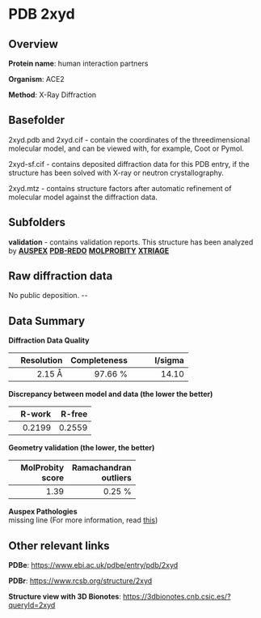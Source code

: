 # PDB 2xyd

## Overview

**Protein name**: human interaction partners

**Organism**: ACE2

**Method**: X-Ray Diffraction

## Basefolder

2xyd.pdb and 2xyd.cif - contain the coordinates of the threedimensional molecular model, and can be viewed with, for example, Coot or Pymol.

2xyd-sf.cif - contains deposited diffraction data for this PDB entry, if the structure has been solved with X-ray or neutron crystallography.

2xyd.mtz - contains structure factors after automatic refinement of molecular model against the diffraction data.

## Subfolders





**validation** - contains validation reports. This structure has been analyzed by [**AUSPEX**](https://github.com/thorn-lab/coronavirus_structural_task_force/tree/master/pdb/human_interaction_partners/ACE2/2xyd/validation/auspex) [**PDB-REDO**](https://github.com/thorn-lab/coronavirus_structural_task_force/tree/master/pdb/human_interaction_partners/ACE2/2xyd/validation/pdb-redo) [**MOLPROBITY**](https://github.com/thorn-lab/coronavirus_structural_task_force/tree/master/pdb/human_interaction_partners/ACE2/2xyd/validation/molprobity) [**XTRIAGE**](https://github.com/thorn-lab/coronavirus_structural_task_force/blob/master/pdb/human_interaction_partners/ACE2/2xyd/validation/Xtriage_output.log) 

## Raw diffraction data

No public deposition. --<br> 

## Data Summary
**Diffraction Data Quality**

|   | Resolution | Completeness| I/sigma |
|---|-------------:|----------------:|--------------:|
|   |2.15 Å|97.66 %|<img width=50/>14.10|

**Discrepancy between model and data (the lower the better)**

|   | **R-work**| **R-free**   
|---|-------------:|----------------:|           
||  0.2199|  0.2559|

**Geometry validation (the lower, the better)**

|   |**MolProbity<br>score**| **Ramachandran<br>outliers** 
|---|-------------:|----------------:|
||  1.39|  0.25 %|

**Auspex Pathologies**<br> missing line (For more information, read [this](https://github.com/thorn-lab/coronavirus_structural_task_force/blob/master/pdb/human_interaction_partners/ACE2/2xyd/validation/auspex/2xyd_auspex_comments.txt))

 



## Other relevant links 
**PDBe**:  https://www.ebi.ac.uk/pdbe/entry/pdb/2xyd
 
**PDBr**: https://www.rcsb.org/structure/2xyd 

**Structure view with 3D Bionotes**: https://3dbionotes.cnb.csic.es/?queryId=2xyd

